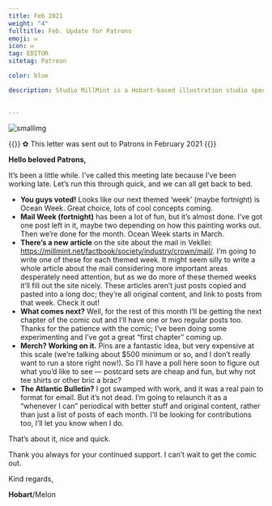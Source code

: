 ```yaml
---
title: Feb 2021
weight: "4"
fulltitle: Feb. Update for Patrons
emoji: ✉
icon: ✉️
tag: EDITOR
sitetag: Patreon

color: blue

description: Studio MillMint is a Hobart-based illustration studio specialising in utopian fiction.

 
---
```


![smallimg](/images/sketches/thinking.jpg)

{{<note blue >}}
✿ This letter was sent out to Patrons in February 2021
{{</note>}}

**Hello beloved Patrons,**

It’s been a little while. I’ve called this meeting late because I’ve been working late. Let’s run this through quick, and we can all get back to bed.

 - **You guys voted!** Looks like our next themed ‘week’ (maybe fortnight) is Ocean Week. Great choice, lots of cool concepts coming.
 - **Mail Week (fortnight)** has been a lot of fun, but it’s almost done. I’ve got one post left in it, maybe two depending on how this painting works out. Then we’re done for the month. Ocean Week starts in March.
 - **There’s a new article** on the site about the mail in Vekllei: https://millmint.net/factbook/society/industry/crown/mail/. I’m going to write one of these for each themed week. It might seem silly to write a whole article about the mail considering more important areas desperately need attention, but as we do more of these themed weeks it’ll fill out the site nicely. These articles aren’t just posts copied and pasted into a long doc; they’re all original content, and link to posts from that week. Check it out!
 - **What comes next?** Well, for the rest of this month I’ll be getting the next chapter of the comic out and I’ll have one or two regular posts too. Thanks for the patience with the comic; I’ve been doing some experimenting and I’ve got a great “first chapter” coming up.
 - **Merch? Working on it.** Pins are a fantastic idea, but very expensive at this scale (we’re talking about $500 minimum or so, and I don’t really want to run a store right now!). So I’ll have a poll here soon to figure out what you’d like to see — postcard sets are cheap and fun, but why not tee shirts or other bric a brac?
 - **The Atlantic Bulletin?** I got swamped with work, and it was a real pain to format for email. But it’s not dead. I’m going to relaunch it as a “whenever I can” periodical with better stuff and original content, rather than just a list of posts of each month. I’ll be looking for contributions too, I’ll let you know when I do.

That’s about it, nice and quick.

Thank you always for your continued support. I can’t wait to get the comic out.

Kind regards,

**Hobart**/Melon
